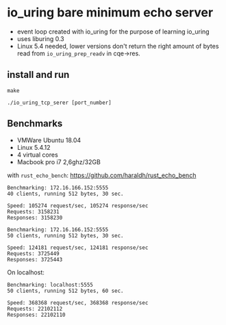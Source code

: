 # io_uring bare minimum echo server

* event loop created with io_uring for the purpose of learning io_uring
* uses liburing 0.3
* Linux 5.4 needed, lower versions don't return the right amount of bytes read from `io_uring_prep_readv` in cqe->res.

## install and run
`make`

`./io_uring_tcp_serer [port_number]`


## Benchmarks
* VMWare Ubuntu 18.04
* Linux 5.4.12
* 4 virtual cores
* Macbook pro i7 2,6ghz/32GB

with `rust_echo_bench`: https://github.com/haraldh/rust_echo_bench

```
Benchmarking: 172.16.166.152:5555
40 clients, running 512 bytes, 30 sec.

Speed: 105274 request/sec, 105274 response/sec
Requests: 3158231
Responses: 3158230
```

```
Benchmarking: 172.16.166.152:5555
50 clients, running 512 bytes, 30 sec.

Speed: 124181 request/sec, 124181 response/sec
Requests: 3725449
Responses: 3725443
```

On localhost:

```
Benchmarking: localhost:5555
50 clients, running 512 bytes, 60 sec.

Speed: 368368 request/sec, 368368 response/sec
Requests: 22102112
Responses: 22102110
```